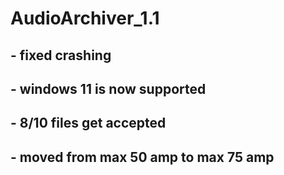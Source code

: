 # AudioArchiver_1.1

## - fixed crashing
## - windows 11 is now supported
## - 8/10 files get accepted
## - moved from max 50 amp to max 75 amp




